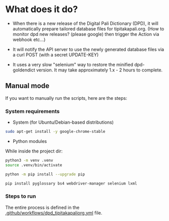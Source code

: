 # What does it do?

- When there is a new release of the Digital Pali Dictionary (DPD), it will automatically prepare tailored database files for tipitakapali.org. (How to monitor dpd new releases? (please google) then trigger the Action via webhook etc...)

- It will notify the API server to use the newly generated database files via a curl POST (with a secret UPDATE-KEY)

- It uses a very slow "selenium" way to restore the minified dpd-goldendict version. It may take approximately 1.x - 2 hours to complete.

## Manual mode

If you want to manually run the scripts, here are the steps:

### System requirements

+ System (for Ubuntu/Debian-based distributions)

```bash
sudo apt-get install -y google-chrome-stable
```

+ Python modules

While inside the project dir:


```bash
python3 -m venv .venv 
source .venv/bin/activate

python -m pip install --upgrade pip

pip install pyglossary bs4 webdriver-manager selenium lxml
```

### Steps to run

The entire process is defined in the [.github/workflows/dpd_tipitakapaliorg.yml](./.github/workflows/dpd_tipitakapaliorg.yml) file.
